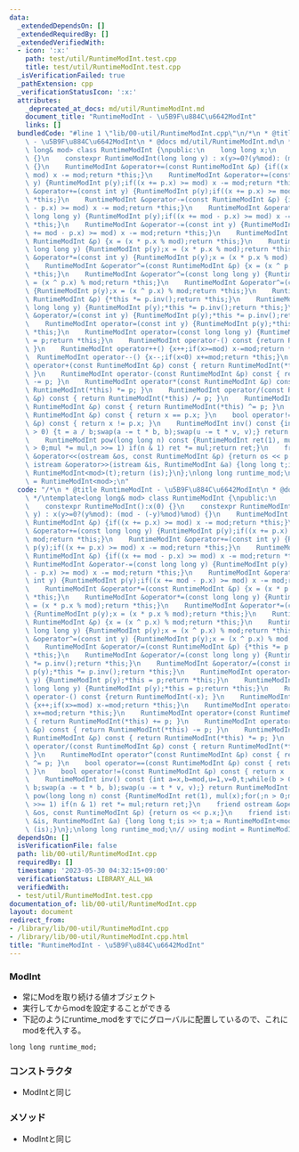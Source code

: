 ```yaml
---
data:
  _extendedDependsOn: []
  _extendedRequiredBy: []
  _extendedVerifiedWith:
  - icon: ':x:'
    path: test/util/RuntimeModInt.test.cpp
    title: test/util/RuntimeModInt.test.cpp
  _isVerificationFailed: true
  _pathExtension: cpp
  _verificationStatusIcon: ':x:'
  attributes:
    _deprecated_at_docs: md/util/RuntimeModInt.md
    document_title: "RuntimeModInt - \u5B9F\u884C\u6642ModInt"
    links: []
  bundledCode: "#line 1 \"lib/00-util/RuntimeModInt.cpp\"\n/*\n * @title RuntimeModInt\
    \ - \u5B9F\u884C\u6642ModInt\n * @docs md/util/RuntimeModInt.md\n */\ntemplate<long\
    \ long& mod> class RuntimeModInt {\npublic:\n    long long x;\n    constexpr RuntimeModInt():x(0)\
    \ {}\n    constexpr RuntimeModInt(long long y) : x(y>=0?(y%mod): (mod - (-y)%mod)%mod)\
    \ {}\n    RuntimeModInt &operator+=(const RuntimeModInt &p) {if((x += p.x) >=\
    \ mod) x -= mod;return *this;}\n    RuntimeModInt &operator+=(const long long\
    \ y) {RuntimeModInt p(y);if((x += p.x) >= mod) x -= mod;return *this;}\n    RuntimeModInt\
    \ &operator+=(const int y) {RuntimeModInt p(y);if((x += p.x) >= mod) x -= mod;return\
    \ *this;}\n    RuntimeModInt &operator-=(const RuntimeModInt &p) {if((x += mod\
    \ - p.x) >= mod) x -= mod;return *this;}\n    RuntimeModInt &operator-=(const\
    \ long long y) {RuntimeModInt p(y);if((x += mod - p.x) >= mod) x -= mod;return\
    \ *this;}\n    RuntimeModInt &operator-=(const int y) {RuntimeModInt p(y);if((x\
    \ += mod - p.x) >= mod) x -= mod;return *this;}\n    RuntimeModInt &operator*=(const\
    \ RuntimeModInt &p) {x = (x * p.x % mod);return *this;}\n    RuntimeModInt &operator*=(const\
    \ long long y) {RuntimeModInt p(y);x = (x * p.x % mod);return *this;}\n    RuntimeModInt\
    \ &operator*=(const int y) {RuntimeModInt p(y);x = (x * p.x % mod);return *this;}\n\
    \    RuntimeModInt &operator^=(const RuntimeModInt &p) {x = (x ^ p.x) % mod;return\
    \ *this;}\n    RuntimeModInt &operator^=(const long long y) {RuntimeModInt p(y);x\
    \ = (x ^ p.x) % mod;return *this;}\n    RuntimeModInt &operator^=(const int y)\
    \ {RuntimeModInt p(y);x = (x ^ p.x) % mod;return *this;}\n    RuntimeModInt &operator/=(const\
    \ RuntimeModInt &p) {*this *= p.inv();return *this;}\n    RuntimeModInt &operator/=(const\
    \ long long y) {RuntimeModInt p(y);*this *= p.inv();return *this;}\n    RuntimeModInt\
    \ &operator/=(const int y) {RuntimeModInt p(y);*this *= p.inv();return *this;}\n\
    \    RuntimeModInt operator=(const int y) {RuntimeModInt p(y);*this = p;return\
    \ *this;}\n    RuntimeModInt operator=(const long long y) {RuntimeModInt p(y);*this\
    \ = p;return *this;}\n    RuntimeModInt operator-() const {return RuntimeModInt(-x);\
    \ }\n    RuntimeModInt operator++() {x++;if(x>=mod) x-=mod;return *this;}\n  \
    \  RuntimeModInt operator--() {x--;if(x<0) x+=mod;return *this;}\n    RuntimeModInt\
    \ operator+(const RuntimeModInt &p) const { return RuntimeModInt(*this) += p;\
    \ }\n    RuntimeModInt operator-(const RuntimeModInt &p) const { return RuntimeModInt(*this)\
    \ -= p; }\n    RuntimeModInt operator*(const RuntimeModInt &p) const { return\
    \ RuntimeModInt(*this) *= p; }\n    RuntimeModInt operator/(const RuntimeModInt\
    \ &p) const { return RuntimeModInt(*this) /= p; }\n    RuntimeModInt operator^(const\
    \ RuntimeModInt &p) const { return RuntimeModInt(*this) ^= p; }\n    bool operator==(const\
    \ RuntimeModInt &p) const { return x == p.x; }\n    bool operator!=(const RuntimeModInt\
    \ &p) const { return x != p.x; }\n    RuntimeModInt inv() const {int a=x,b=mod,u=1,v=0,t;while(b\
    \ > 0) {t = a / b;swap(a -= t * b, b);swap(u -= t * v, v);} return RuntimeModInt(u);}\n\
    \    RuntimeModInt pow(long long n) const {RuntimeModInt ret(1), mul(x);for(;n\
    \ > 0;mul *= mul,n >>= 1) if(n & 1) ret *= mul;return ret;}\n    friend ostream\
    \ &operator<<(ostream &os, const RuntimeModInt &p) {return os << p.x;}\n    friend\
    \ istream &operator>>(istream &is, RuntimeModInt &a) {long long t;is >> t;a =\
    \ RuntimeModInt<mod>(t);return (is);}\n};\nlong long runtime_mod;\n// using modint\
    \ = RuntimeModInt<mod>;\n"
  code: "/*\n * @title RuntimeModInt - \u5B9F\u884C\u6642ModInt\n * @docs md/util/RuntimeModInt.md\n\
    \ */\ntemplate<long long& mod> class RuntimeModInt {\npublic:\n    long long x;\n\
    \    constexpr RuntimeModInt():x(0) {}\n    constexpr RuntimeModInt(long long\
    \ y) : x(y>=0?(y%mod): (mod - (-y)%mod)%mod) {}\n    RuntimeModInt &operator+=(const\
    \ RuntimeModInt &p) {if((x += p.x) >= mod) x -= mod;return *this;}\n    RuntimeModInt\
    \ &operator+=(const long long y) {RuntimeModInt p(y);if((x += p.x) >= mod) x -=\
    \ mod;return *this;}\n    RuntimeModInt &operator+=(const int y) {RuntimeModInt\
    \ p(y);if((x += p.x) >= mod) x -= mod;return *this;}\n    RuntimeModInt &operator-=(const\
    \ RuntimeModInt &p) {if((x += mod - p.x) >= mod) x -= mod;return *this;}\n   \
    \ RuntimeModInt &operator-=(const long long y) {RuntimeModInt p(y);if((x += mod\
    \ - p.x) >= mod) x -= mod;return *this;}\n    RuntimeModInt &operator-=(const\
    \ int y) {RuntimeModInt p(y);if((x += mod - p.x) >= mod) x -= mod;return *this;}\n\
    \    RuntimeModInt &operator*=(const RuntimeModInt &p) {x = (x * p.x % mod);return\
    \ *this;}\n    RuntimeModInt &operator*=(const long long y) {RuntimeModInt p(y);x\
    \ = (x * p.x % mod);return *this;}\n    RuntimeModInt &operator*=(const int y)\
    \ {RuntimeModInt p(y);x = (x * p.x % mod);return *this;}\n    RuntimeModInt &operator^=(const\
    \ RuntimeModInt &p) {x = (x ^ p.x) % mod;return *this;}\n    RuntimeModInt &operator^=(const\
    \ long long y) {RuntimeModInt p(y);x = (x ^ p.x) % mod;return *this;}\n    RuntimeModInt\
    \ &operator^=(const int y) {RuntimeModInt p(y);x = (x ^ p.x) % mod;return *this;}\n\
    \    RuntimeModInt &operator/=(const RuntimeModInt &p) {*this *= p.inv();return\
    \ *this;}\n    RuntimeModInt &operator/=(const long long y) {RuntimeModInt p(y);*this\
    \ *= p.inv();return *this;}\n    RuntimeModInt &operator/=(const int y) {RuntimeModInt\
    \ p(y);*this *= p.inv();return *this;}\n    RuntimeModInt operator=(const int\
    \ y) {RuntimeModInt p(y);*this = p;return *this;}\n    RuntimeModInt operator=(const\
    \ long long y) {RuntimeModInt p(y);*this = p;return *this;}\n    RuntimeModInt\
    \ operator-() const {return RuntimeModInt(-x); }\n    RuntimeModInt operator++()\
    \ {x++;if(x>=mod) x-=mod;return *this;}\n    RuntimeModInt operator--() {x--;if(x<0)\
    \ x+=mod;return *this;}\n    RuntimeModInt operator+(const RuntimeModInt &p) const\
    \ { return RuntimeModInt(*this) += p; }\n    RuntimeModInt operator-(const RuntimeModInt\
    \ &p) const { return RuntimeModInt(*this) -= p; }\n    RuntimeModInt operator*(const\
    \ RuntimeModInt &p) const { return RuntimeModInt(*this) *= p; }\n    RuntimeModInt\
    \ operator/(const RuntimeModInt &p) const { return RuntimeModInt(*this) /= p;\
    \ }\n    RuntimeModInt operator^(const RuntimeModInt &p) const { return RuntimeModInt(*this)\
    \ ^= p; }\n    bool operator==(const RuntimeModInt &p) const { return x == p.x;\
    \ }\n    bool operator!=(const RuntimeModInt &p) const { return x != p.x; }\n\
    \    RuntimeModInt inv() const {int a=x,b=mod,u=1,v=0,t;while(b > 0) {t = a /\
    \ b;swap(a -= t * b, b);swap(u -= t * v, v);} return RuntimeModInt(u);}\n    RuntimeModInt\
    \ pow(long long n) const {RuntimeModInt ret(1), mul(x);for(;n > 0;mul *= mul,n\
    \ >>= 1) if(n & 1) ret *= mul;return ret;}\n    friend ostream &operator<<(ostream\
    \ &os, const RuntimeModInt &p) {return os << p.x;}\n    friend istream &operator>>(istream\
    \ &is, RuntimeModInt &a) {long long t;is >> t;a = RuntimeModInt<mod>(t);return\
    \ (is);}\n};\nlong long runtime_mod;\n// using modint = RuntimeModInt<mod>;"
  dependsOn: []
  isVerificationFile: false
  path: lib/00-util/RuntimeModInt.cpp
  requiredBy: []
  timestamp: '2023-05-30 04:32:15+09:00'
  verificationStatus: LIBRARY_ALL_WA
  verifiedWith:
  - test/util/RuntimeModInt.test.cpp
documentation_of: lib/00-util/RuntimeModInt.cpp
layout: document
redirect_from:
- /library/lib/00-util/RuntimeModInt.cpp
- /library/lib/00-util/RuntimeModInt.cpp.html
title: "RuntimeModInt - \u5B9F\u884C\u6642ModInt"
---
```

### ModInt
- 常にModを取り続ける値オブジェクト
- 実行してからmodを設定することができる
- 下記のようにruntime_modをすでにグローバルに配置しているので、これにmodを代入する。
```
long long runtime_mod;
```
### コンストラクタ
- ModIntと同じ

### メソッド
- ModIntと同じ
